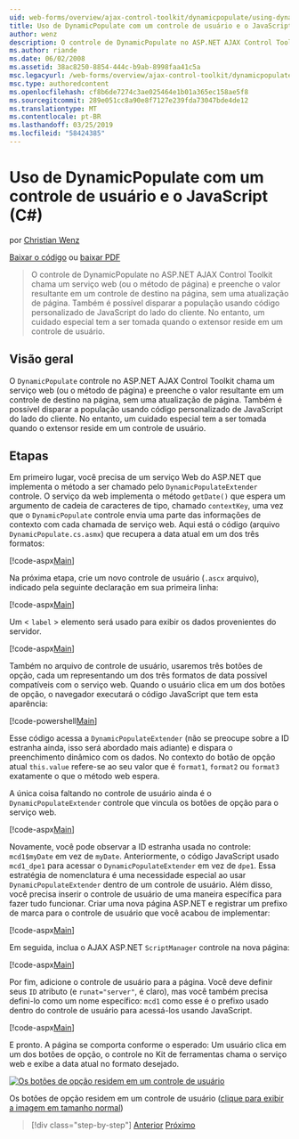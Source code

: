 ```yaml
---
uid: web-forms/overview/ajax-control-toolkit/dynamicpopulate/using-dynamicpopulate-with-a-user-control-and-javascript-cs
title: Uso de DynamicPopulate com um controle de usuário e o JavaScript (c#) | Microsoft Docs
author: wenz
description: O controle de DynamicPopulate no ASP.NET AJAX Control Toolkit chama um serviço web (ou o método de página) e preenche o valor resultante em um controle de destino em t...
ms.author: riande
ms.date: 06/02/2008
ms.assetid: 38ac8250-8854-444c-b9ab-8998faa41c5a
msc.legacyurl: /web-forms/overview/ajax-control-toolkit/dynamicpopulate/using-dynamicpopulate-with-a-user-control-and-javascript-cs
msc.type: authoredcontent
ms.openlocfilehash: cf8b6de7274c3ae025464e1b01a365ec158ae5f8
ms.sourcegitcommit: 289e051cc8a90e8f7127e239fda73047bde4de12
ms.translationtype: MT
ms.contentlocale: pt-BR
ms.lasthandoff: 03/25/2019
ms.locfileid: "58424385"
---
```

<a name="using-dynamicpopulate-with-a-user-control-and-javascript-c"></a>Uso de DynamicPopulate com um controle de usuário e o JavaScript (C#)
====================
por [Christian Wenz](https://github.com/wenz)

[Baixar o código](http://download.microsoft.com/download/d/8/f/d8f2f6f9-1b7c-46ad-9252-e1fc81bdea3e/dynamicpopulate2.cs.zip) ou [baixar PDF](http://download.microsoft.com/download/b/6/a/b6ae89ee-df69-4c87-9bfb-ad1eb2b23373/dynamicpopulate2CS.pdf)

> O controle de DynamicPopulate no ASP.NET AJAX Control Toolkit chama um serviço web (ou o método de página) e preenche o valor resultante em um controle de destino na página, sem uma atualização de página. Também é possível disparar a população usando código personalizado de JavaScript do lado do cliente. No entanto, um cuidado especial tem a ser tomada quando o extensor reside em um controle de usuário.


## <a name="overview"></a>Visão geral

O `DynamicPopulate` controle no ASP.NET AJAX Control Toolkit chama um serviço web (ou o método de página) e preenche o valor resultante em um controle de destino na página, sem uma atualização de página. Também é possível disparar a população usando código personalizado de JavaScript do lado do cliente. No entanto, um cuidado especial tem a ser tomada quando o extensor reside em um controle de usuário.

## <a name="steps"></a>Etapas

Em primeiro lugar, você precisa de um serviço Web do ASP.NET que implementa o método a ser chamado pelo `DynamicPopulateExtender` controle. O serviço da web implementa o método `getDate()` que espera um argumento de cadeia de caracteres de tipo, chamado `contextKey`, uma vez que o `DynamicPopulate` controle envia uma parte das informações de contexto com cada chamada de serviço web. Aqui está o código (arquivo `DynamicPopulate.cs.asmx`) que recupera a data atual em um dos três formatos:

[!code-aspx[Main](using-dynamicpopulate-with-a-user-control-and-javascript-cs/samples/sample1.aspx)]

Na próxima etapa, crie um novo controle de usuário (`.ascx` arquivo), indicado pela seguinte declaração em sua primeira linha:

[!code-aspx[Main](using-dynamicpopulate-with-a-user-control-and-javascript-cs/samples/sample2.aspx)]

Um &lt; `label` &gt; elemento será usado para exibir os dados provenientes do servidor.

[!code-aspx[Main](using-dynamicpopulate-with-a-user-control-and-javascript-cs/samples/sample3.aspx)]

Também no arquivo de controle de usuário, usaremos três botões de opção, cada um representando um dos três formatos de data possível compatíveis com o serviço web. Quando o usuário clica em um dos botões de opção, o navegador executará o código JavaScript que tem esta aparência:

[!code-powershell[Main](using-dynamicpopulate-with-a-user-control-and-javascript-cs/samples/sample4.ps1)]

Esse código acessa a `DynamicPopulateExtender` (não se preocupe sobre a ID estranha ainda, isso será abordado mais adiante) e dispara o preenchimento dinâmico com os dados. No contexto do botão de opção atual `this.value` refere-se ao seu valor que é `format1`, `format2` ou `format3` exatamente o que o método web espera.

A única coisa faltando no controle de usuário ainda é o `DynamicPopulateExtender` controle que vincula os botões de opção para o serviço web.

[!code-aspx[Main](using-dynamicpopulate-with-a-user-control-and-javascript-cs/samples/sample5.aspx)]

Novamente, você pode observar a ID estranha usada no controle: `mcd1$myDate` em vez de `myDate`. Anteriormente, o código JavaScript usado `mcd1_dpe1` para acessar o `DynamicPopulateExtender` em vez de `dpe1`. Essa estratégia de nomenclatura é uma necessidade especial ao usar `DynamicPopulateExtender` dentro de um controle de usuário. Além disso, você precisa inserir o controle de usuário de uma maneira específica para fazer tudo funcionar. Criar uma nova página ASP.NET e registrar um prefixo de marca para o controle de usuário que você acabou de implementar:

[!code-aspx[Main](using-dynamicpopulate-with-a-user-control-and-javascript-cs/samples/sample6.aspx)]

Em seguida, inclua o AJAX ASP.NET `ScriptManager` controle na nova página:

[!code-aspx[Main](using-dynamicpopulate-with-a-user-control-and-javascript-cs/samples/sample7.aspx)]

Por fim, adicione o controle de usuário para a página. Você deve definir seus `ID` atributo (e `runat="server"`, é claro), mas você também precisa defini-lo como um nome específico: `mcd1` como esse é o prefixo usado dentro do controle de usuário para acessá-los usando JavaScript.

[!code-aspx[Main](using-dynamicpopulate-with-a-user-control-and-javascript-cs/samples/sample8.aspx)]

E pronto. A página se comporta conforme o esperado: Um usuário clica em um dos botões de opção, o controle no Kit de ferramentas chama o serviço web e exibe a data atual no formato desejado.


[![Os botões de opção residem em um controle de usuário](using-dynamicpopulate-with-a-user-control-and-javascript-cs/_static/image2.png)](using-dynamicpopulate-with-a-user-control-and-javascript-cs/_static/image1.png)

Os botões de opção residem em um controle de usuário ([clique para exibir a imagem em tamanho normal](using-dynamicpopulate-with-a-user-control-and-javascript-cs/_static/image3.png))

> [!div class="step-by-step"]
> [Anterior](dynamically-populating-a-control-using-javascript-code-cs.md)
> [Próximo](dynamically-populating-a-control-vb.md)
